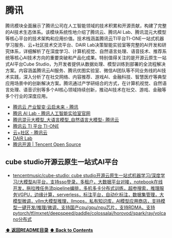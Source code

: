 # 腾讯

腾讯模块全面展示了腾讯公司在人工智能领域的技术积累和开源贡献，构建了完整的AI技术生态体系。该模块系统性地介绍了腾讯云、腾讯AI Lab、腾讯混元大模型等核心平台的技术架构和应用价值。技术栈涵盖腾讯云TI平台TI-ONE一站式机器学习服务、云+社区技术交流平台、DAIR Lab决策智能实验室等完整的AI开发和研究体系，详细解析了在深度学习、计算机视觉、自然语言处理、语音技术、推荐系统等核心AI技术方向的重要突破和产品化成果。特别值得关注的是开源云原生一站式AI平台Cube Studio，为开发者提供从数据处理、模型训练到部署的全流程解决方案。内容涵盖腾讯云AI服务、腾讯优图实验室、微信AI团队等不同业务线的AI技术实践，深入分析了在社交网络、内容推荐、游戏AI、金融科技、智慧医疗等典型应用场景中的创新解决方案。腾讯通过产学研结合的方式，在计算机视觉、自然语言处理、语音识别等多个AI核心领域持续创新，推动AI技术在社交、游戏、金融等多个行业的深度应用。

- [腾讯云 产业智变·云启未来 - 腾讯](https://cloud.tencent.com/)
- [腾讯 AI Lab - 腾讯人工智能实验室官网](https://ai.tencent.com/ailab/zh/index/?ref=openi.cn)
- [腾讯混元大模型_大语言模型_自然语言大模型- 腾讯云](https://cloud.tencent.com/product/hunyuan?ref=openi.cn)
- [腾讯云 TI 平台 TI-ONE](https://cloud.tencent.com/product/tione?fromSource=gwzcw.3893386.3893386.3893386&utm_medium=CPC&utm_id=gwzcw.3893386.3893386.3893386)
- [云+社区 - 腾讯云](https://cloud.tencent.com/developer)
- [DAIR Lab](https://github.com/PKU-DAIR)
- [腾讯开源 | Tencent Open Source](https://opensource.tencent.com/)


## cube studio开源云原生一站式AI平台

- [tencentmusic/cube-studio: cube studio开源云原生一站式机器学习/深度学习/大模型AI平台，支持sso登录，多租户，大数据平台对接，notebook在线开发，拖拉拽任务流pipeline编排，多机多卡分布式训练，超参搜索，推理服务VGPU，边缘计算，serverless，标注平台，自动化标注，数据集管理，大模型微调，vllm大模型推理，llmops，私有知识库，AI模型应用商店，支持模型一键开发/推理/微调，支持国产cpu/gpu/npu芯片，支持RDMA，支持pytorch/tf/mxnet/deepspeed/paddle/colossalai/horovod/spark/ray/volcano分布式](https://github.com/tencentmusic/cube-studio)

**[⬆ 返回README目录](../README.md#目录)**
**[⬆ Back to Contents](../README-EN.md#contents)**